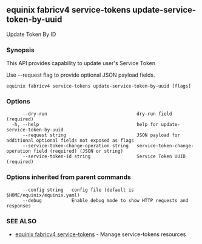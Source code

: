 ## equinix fabricv4 service-tokens update-service-token-by-uuid

Update Token By ID

### Synopsis

This API provides capability to update user's Service Token

Use --request flag to provide optional JSON payload fields.

```
equinix fabricv4 service-tokens update-service-token-by-uuid [flags]
```

### Options

```
      --dry-run                                 dry-run field (required)
  -h, --help                                    help for update-service-token-by-uuid
      --request string                          JSON payload for additional optional fields not exposed as flags
      --service-token-change-operation string   service-token-change-operation field (required) (JSON or string)
      --service-token-id string                 Service Token UUID (required)
```

### Options inherited from parent commands

```
      --config string   config file (default is $HOME/equinix/equinix.yaml)
      --debug           Enable debug mode to show HTTP requests and responses
```

### SEE ALSO

* [equinix fabricv4 service-tokens](equinix_fabricv4_service-tokens.md)	 - Manage service-tokens resources

